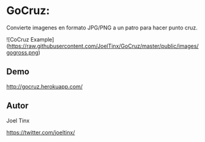 # GoCruz:

Convierte imagenes en formato JPG/PNG a un patro para hacer punto cruz.


![CoCruz Example]
(https://raw.githubusercontent.com/JoelTinx/GoCruz/master/public/images/gogross.png)




## Demo

http://gocruz.herokuapp.com/


## Autor
Joel Tinx

https://twitter.com/joeltinx/
